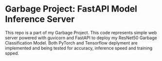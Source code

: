 # Garbage Project: FastAPI Model Inference Server

This repo is a part of my Garbage Project. This code represents simple web server powered with guvicorn and FastAPI to deploy my ResNet50 Garbage Classification Model.
Both PyTorch and Tensorflow deplyment are implemented and being tested for accuracy, inference speed and training spped.
